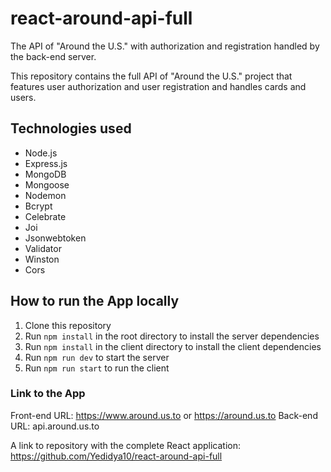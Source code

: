 # react-around-api-full
The API of "Around the U.S." with authorization and registration handled by the back-end server.

This repository contains the full API of "Around the U.S." project that features user authorization and user registration and handles cards and users.

## Technologies used
* Node.js
* Express.js
* MongoDB
* Mongoose
* Nodemon
* Bcrypt
* Celebrate
* Joi
* Jsonwebtoken
* Validator
* Winston
* Cors

## How to run the App locally
1. Clone this repository
2. Run `npm install` in the root directory to install the server dependencies
3. Run `npm install` in the client directory to install the client dependencies
4. Run `npm run dev` to start the server
5. Run `npm run start` to run the client

### Link to the App
Front-end URL: https://www.around.us.to or https://around.us.to
Back-end URL: api.around.us.to

A link to repository with the complete React application: https://github.com/Yedidya10/react-around-api-full
